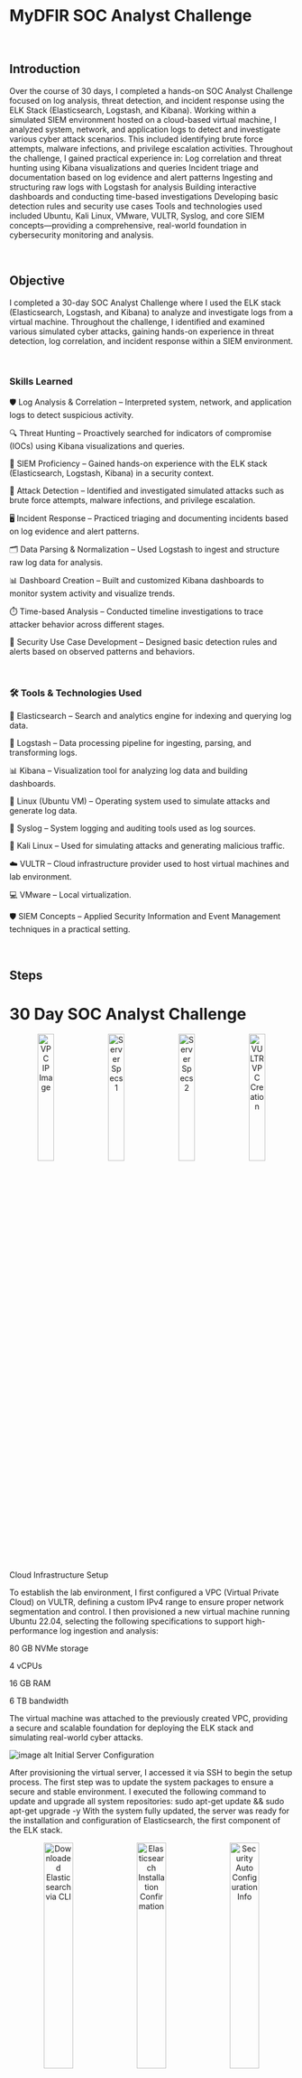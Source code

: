 # MyDFIR SOC Analyst Challenge

<br>

## Introduction

Over the course of 30 days, I completed a hands-on SOC Analyst Challenge focused on log analysis, threat detection, and incident response using the ELK Stack (Elasticsearch, Logstash, and Kibana). Working within a simulated SIEM environment hosted on a cloud-based virtual machine, I analyzed system, network, and application logs to detect and investigate various cyber attack scenarios. This included identifying brute force attempts, malware infections, and privilege escalation activities. Throughout the challenge, I gained practical experience in:
Log correlation and threat hunting using Kibana visualizations and queries
Incident triage and documentation based on log evidence and alert patterns
Ingesting and structuring raw logs with Logstash for analysis
Building interactive dashboards and conducting time-based investigations
Developing basic detection rules and security use cases
Tools and technologies used included Ubuntu, Kali Linux, VMware, VULTR, Syslog, and core SIEM concepts—providing a comprehensive, real-world foundation in cybersecurity monitoring and analysis.

<br>

## Objective

I completed a 30-day SOC Analyst Challenge where I used the ELK stack (Elasticsearch, Logstash, and Kibana) to analyze and investigate logs from a virtual machine. Throughout the challenge, I identified and examined various simulated cyber attacks, gaining hands-on experience in threat detection, log correlation, and incident response within a SIEM environment.

<br>

### Skills Learned

🛡️ Log Analysis & Correlation – Interpreted system, network, and application logs to detect suspicious activity.

🔍 Threat Hunting – Proactively searched for indicators of compromise (IOCs) using Kibana visualizations and queries.

🧠 SIEM Proficiency – Gained hands-on experience with the ELK stack (Elasticsearch, Logstash, Kibana) in a security context.

🚨 Attack Detection – Identified and investigated simulated attacks such as brute force attempts, malware infections, and privilege escalation.

🖥️ Incident Response – Practiced triaging and documenting incidents based on log evidence and alert patterns.

🗂️ Data Parsing & Normalization – Used Logstash to ingest and structure raw log data for analysis.

📊 Dashboard Creation – Built and customized Kibana dashboards to monitor system activity and visualize trends.

⏱️ Time-based Analysis – Conducted timeline investigations to trace attacker behavior across different stages.

🧰 Security Use Case Development – Designed basic detection rules and alerts based on observed patterns and behaviors.

<br>

### 🛠️ Tools & Technologies Used

🔎 Elasticsearch – Search and analytics engine for indexing and querying log data.

🔄 Logstash – Data processing pipeline for ingesting, parsing, and transforming logs.

📊 Kibana – Visualization tool for analyzing log data and building dashboards.

🐧 Linux (Ubuntu VM) – Operating system used to simulate attacks and generate log data.

📝 Syslog – System logging and auditing tools used as log sources.

🎯 Kali Linux – Used for simulating attacks and generating malicious traffic.

☁️ VULTR – Cloud infrastructure provider used to host virtual machines and lab environment.

💻 VMware – Local virtualization.

🛡️ SIEM Concepts – Applied Security Information and Event Management techniques in a practical setting.

<br>

## Steps
# 30 Day SOC Analyst Challenge

<p align="center">
  <img src="https://github.com/TylerTweedie/MyDFIR-SOC-analyst/blob/main/Day%203%20VPC%20IP%20172.31.0.3.png?raw=true" alt="VPC IP Image" width="24%" />
  <img src="https://github.com/TylerTweedie/MyDFIR-SOC-analyst/blob/main/VPC%20Server%20Specs.png?raw=true" alt="Server Specs 1" width="24%" />
  <img src="https://github.com/TylerTweedie/MyDFIR-SOC-analyst/blob/main/VPC%20Server%20Specs.png?raw=true" alt="Server Specs 2" width="24%" />
  <img src="https://github.com/TylerTweedie/MyDFIR-SOC-analyst/blob/main/VULTR%20VPC%20Creation.png?raw=true" alt="VULTR VPC Creation" width="24%" />
</p>

Cloud Infrastructure Setup

To establish the lab environment, I first configured a VPC (Virtual Private Cloud) on VULTR, defining a custom IPv4 range to ensure proper network segmentation and control. I then provisioned a new virtual machine running Ubuntu 22.04, selecting the following specifications to support high-performance log ingestion and analysis:

80 GB NVMe storage

4 vCPUs

16 GB RAM

6 TB bandwidth

The virtual machine was attached to the previously created VPC, providing a secure and scalable foundation for deploying the ELK stack and simulating real-world cyber attacks.
<br>

![image alt](https://github.com/TylerTweedie/MyDFIR-SOC-analyst/blob/main/repositories%20updated.png?raw=true)
Initial Server Configuration

After provisioning the virtual server, I accessed it via SSH to begin the setup process. The first step was to update the system packages to ensure a secure and stable environment. I executed the following command to update and upgrade all system repositories:
sudo apt-get update && sudo apt-get upgrade -y
With the system fully updated, the server was ready for the installation and configuration of Elasticsearch, the first component of the ELK stack.
<br>

<p align="center">
  <img src="https://github.com/TylerTweedie/MyDFIR-SOC-analyst/blob/main/Day%203%20Downloaded%20elastic%20search%20via%20CLI.png?raw=true" alt="Downloaded Elasticsearch via CLI" width="32%" />
  <img src="https://github.com/TylerTweedie/MyDFIR-SOC-analyst/blob/main/Day%203%20Elastic%20search%20install%20confirmation%20and%20version.png?raw=true" alt="Elasticsearch Installation Confirmation" width="32%" />
  <img src="https://github.com/TylerTweedie/MyDFIR-SOC-analyst/blob/main/Day%203%20obtaining%20security%20auto%20configuration%20information%20.png?raw=true" alt="Security Auto Configuration Info" width="32%" />
</p>

Elasticsearch Installation and Configuration

To begin setting up the ELK stack, I installed Elasticsearch on my Ubuntu virtual machine. I navigated to the official Elasticsearch downloads page, selected the appropriate .deb package for x86_64 architecture, and copied the download link.
Using PowerShell and wget, I initiated the download directly onto the server:
wget elasticsearch-8.15.0-amd64.deb After confirming the successful download with the ls command, I proceeded with the installation: At the time of this project, version 8.15 of Elasticsearch was the latest available. Upon installation, Elasticsearch automatically generated security configuration details, including the superuser password and enrollment tokens. I securely stored this information for use in securing the stack and enabling authentication features.
This marked the foundation for configuring the rest of the ELK stack, beginning with fine-tuning the elasticsearch.yml file and setting up network access.

<Br>

<p align="center">
  <img src="https://github.com/TylerTweedie/MyDFIR-SOC-analyst/blob/main/Day%203%20-Elastic%20Search%20.yml%20file.png?raw=true" alt="Elasticsearch YAML Configuration" width="32%" />
  <img src="https://github.com/TylerTweedie/MyDFIR-SOC-analyst/blob/main/Day%203%20-%20Obtaining%20Public%20IP%20address%20149.248.61.82:23%20for%20elastic%20search%20instance.png?raw=true" alt="Obtaining Public IP" width="32%" />
  <img src="https://github.com/TylerTweedie/MyDFIR-SOC-analyst/blob/main/Day%203-Adding%20public%20IP%20address%20and%20http%20port.png?raw=true" alt="Public IP and Port Configuration" width="32%" />
</p>









![image alt](https://github.com/TylerTweedie/MyDFIR-SOC-analyst/blob/main/Day%204%20-%20Creating%20a%20firewall%20group.png?raw=true)
![image alt](https://github.com/TylerTweedie/MyDFIR-SOC-analyst/blob/main/Day%204-%20Starting%20up%20elastic%20search%20service.png?raw=true)
![image alt](https://github.com/TylerTweedie/MyDFIR-SOC-analyst/blob/main/Day%204%20-%20Downloading%20Kibana%20via%20CLI.png?raw=true)
![image alt](https://github.com/TylerTweedie/MyDFIR-SOC-analyst/blob/main/Day%204%20-%20Kibana%20installed%20and%20version.png?raw=true)
![image alt](https://github.com/TylerTweedie/MyDFIR-SOC-analyst/blob/main/Day%204%20-%20Kibana%20successfully%20installed.png?raw=true)
![image alt](https://github.com/TylerTweedie/MyDFIR-SOC-analyst/blob/main/Day%204%20-%20allowing%20server%20port%20and%20server%20Host%20to%20be%20public%20IP%20instead%20of%20local%20host%20on%20Kibana%20server.png?raw=true)
![image alt](https://github.com/TylerTweedie/MyDFIR-SOC-analyst/blob/main/Day%204%20-%20Kibana%20running%20successfully.png?raw=true)
![image alt](https://github.com/TylerTweedie/MyDFIR-SOC-analyst/blob/main/Day%204%20-%20binaries%20for%20Elastic%20Search%20need%20enrollement%20token.png?raw=true)
![image alt](https://github.com/TylerTweedie/MyDFIR-SOC-analyst/blob/main/Day%204%20-%20Trouble%20shooting%20checking%20if%20services%20are%20active.png?raw=true)
![image alt](https://github.com/TylerTweedie/MyDFIR-SOC-analyst/blob/main/Day%204%20-%20added%20ufw%20to%20allow%205601%20-%20Added%20rule%20to%20firewall%20for%20port%205601.png?raw=true)
![image alt](https://github.com/TylerTweedie/MyDFIR-SOC-analyst/blob/main/Day%204%20-%20added%20enrollment%20token%20for%20Elastic%20search%20and%20now%20verifying%20Kibana.png?raw=true)
![image alt](https://github.com/TylerTweedie/MyDFIR-SOC-analyst/blob/main/Day%204%20-sucessfully%20logged%20in-%20homepage%20of%20Elastic%20search.png?raw=true)
![image alt](https://github.com/TylerTweedie/MyDFIR-SOC-analyst/blob/main/Day%205%20-%20Deployed%20windows%20server.png?raw=true)
![image alt](https://github.com/TylerTweedie/MyDFIR-SOC-analyst/blob/main/Day%205%20-%20Logs%20for%20windows%20server%20.png?raw=true)
![image alt](https://github.com/TylerTweedie/MyDFIR-SOC-analyst/blob/main/Day%207%20-%20Adding%20Fleet%20server.png?raw=true)
![image alt](https://github.com/TylerTweedie/MyDFIR-SOC-analyst/blob/main/Day%207%20-%20configuring%20fleet%20server.png?raw=true)
![image alt](https://github.com/TylerTweedie/MyDFIR-SOC-analyst/blob/main/Day%207%20-%20adding%20fleet%20server%20to%20centralized%20host.png?raw=true)
![image alt](https://github.com/TylerTweedie/MyDFIR-SOC-analyst/blob/main/Day%207%20-%20successfully%20added%20Fleet%20server.png?raw=true)
![image alt](https://github.com/TylerTweedie/MyDFIR-SOC-analyst/blob/main/Day%207%20-%20Installing%20Elastic%20search%20via%20Powershell%20on%20windows%20server.png?raw=true)
![image alt](https://github.com/TylerTweedie/MyDFIR-SOC-analyst/blob/main/Day%207%20Failed%20to%20enroll%20request%20to%20fleet%20server%20.png?raw=true)
![image alt](https://github.com/TylerTweedie/MyDFIR-SOC-analyst/blob/main/Day%207%20-%20successful%20after%20ufw%20allow%208220%20and%20443%20-%20allowing%20correct%20port%20and%20changing%20fleet%20server%20in%20Elastic%20search%20to%208220%20and%20--insecure%20to%20sign%20certificate.png?raw=true)
![image alt](https://github.com/TylerTweedie/MyDFIR-SOC-analyst/blob/main/Day%209%20-%20extracting%20Sysmon%20file%20on%20windows%20server.png?raw=true)
![image alt](https://github.com/TylerTweedie/MyDFIR-SOC-analyst/blob/main/Day%209%20-%20Sysmon%20Config%20file%20.png?raw=true)
![image alt](https://github.com/TylerTweedie/MyDFIR-SOC-analyst/blob/main/Day%209%20Directory%20where%20sysmon%20is%20located%20in%20powershell.png?raw=true)
![image alt](https://github.com/TylerTweedie/MyDFIR-SOC-analyst/blob/main/Day%209%20-%20flags%20for%20installing%20Sysmon.png?raw=true)
![image alt](https://github.com/TylerTweedie/MyDFIR-SOC-analyst/blob/main/Day%209%20-%20Sysmon%20successfully%20running.png?raw=true)
![image alt](https://github.com/TylerTweedie/MyDFIR-SOC-analyst/blob/main/Day%209%20-%20Sysmon%20events%20created.png?raw=true)
![image alt](https://github.com/TylerTweedie/MyDFIR-SOC-analyst/blob/main/Day%2010%20-%20Windows%20Sysmon%20integration.png?raw=true)
![image alt](https://github.com/TylerTweedie/MyDFIR-SOC-analyst/blob/main/Day%2010%20-%20microsoft%20defender%20logs%20integrated.png?raw=true)
![image alt](https://github.com/TylerTweedie/MyDFIR-SOC-analyst/blob/main/Day%2010%20-%20events%20under%20winlog.event_id.png?raw=true)
![image alt](https://github.com/TylerTweedie/MyDFIR-SOC-analyst/blob/main/Day%2010%20-%20Now%20able%20to%20see%20logs-%20changed%20firewall%20rule%20for%209200%20on%20VULTR.png?raw=true)
![image alt](https://github.com/TylerTweedie/MyDFIR-SOC-analyst/blob/main/Day%2010%20-%20confirmation%20sysmon%20is%20being%20ingested.png?raw=true)
![image alt](https://github.com/TylerTweedie/MyDFIR-SOC-analyst/blob/main/Day%2010%2012%2027%20-%20Microsoft%20windows%20defender%20confirmation%20.png?raw=true)
![image alt](https://github.com/TylerTweedie/MyDFIR-SOC-analyst/blob/main/Day%2012%20-%20Ubuntu%20server%20install.png?raw=true)
![image alt](https://github.com/TylerTweedie/MyDFIR-SOC-analyst/blob/main/Day%2013%20-%20linux%20integration.png?raw=true)
![image alt](https://github.com/TylerTweedie/MyDFIR-SOC-analyst/blob/main/Day%2013%20-%20%20adding%20Ubuntu%20Agent.png?raw=true)
![image alt](https://github.com/TylerTweedie/MyDFIR-SOC-analyst/blob/main/Day%2013%20-%20filtering%20logs%20for%20Linux%20machine.png?raw=true)
![image alt](https://github.com/TylerTweedie/MyDFIR-SOC-analyst/blob/main/Day%2013%20-%20Authentication%20failures%20from%20170.231.48.3%20.png?raw=true)
![image alt](https://github.com/TylerTweedie/MyDFIR-SOC-analyst/blob/main/Day%2014%20-%20Failed%20events.png?raw=true)
![image alt](https://github.com/TylerTweedie/MyDFIR-SOC-analyst/blob/main/Day%2014%20-%20Defining%20the%20query%20.png?raw=true)
![image alt](https://github.com/TylerTweedie/MyDFIR-SOC-analyst/blob/main/Day%2014%20-%20added%20query%20and%20added%20field%20in%20for%20map.png?raw=true)
![image alt](https://github.com/TylerTweedie/MyDFIR-SOC-analyst/blob/main/Day%2014%20-%20troubleshot%20by%20adding%20by%20iso%20code%20.png?raw=true)
![image alt](https://github.com/TylerTweedie/MyDFIR-SOC-analyst/blob/main/Day%2016%20filtering%20for%20Event%20codes%204625-%20might%20be%20where%20I%20screwed%20up%20space%20after%20colon%20I%20believe.png?raw=true)
![image alt](https://github.com/TylerTweedie/MyDFIR-SOC-analyst/blob/main/Day%2016%20-%20First%20alert%20after%20making%20rule.png?raw=true)
![image alt](https://github.com/TylerTweedie/MyDFIR-SOC-analyst/blob/main/Day%2016%20-%20Creating%20a%20rule%20to%20see%20failed%20authentiations%20for%20Root.png?raw=true)
![image alt](https://github.com/TylerTweedie/MyDFIR-SOC-analyst/blob/main/Day%2016%20-%20Rule%20created.png?raw=true)
![image alt](https://github.com/TylerTweedie/MyDFIR-SOC-analyst/blob/main/Day%2016%20-%20Rule%20for%20administrator%20and%204625%20event%20code.png?raw=true)
![image alt](https://github.com/TylerTweedie/MyDFIR-SOC-analyst/blob/main/Day%2017%20-%20failed%20RDP%20authentication%20map.png?raw=true)
![image alt](https://github.com/TylerTweedie/MyDFIR-SOC-analyst/blob/main/Day%2017%20-%20Creating%20a%20table%20by%20dropping%20filters%20.png?raw=true)
![image alt](https://github.com/TylerTweedie/MyDFIR-SOC-analyst/blob/main/Day%2017%20-%20changed%20to%20top%2010%20values%20for%20user.name%20source%20IP%20and%20source%20Geo.png?raw=true)
![image alt](https://github.com/TylerTweedie/MyDFIR-SOC-analyst/blob/main/Day%2020%20-%20Installing%20Kali%20Linux.png?raw=true)
![image alt](https://github.com/TylerTweedie/MyDFIR-SOC-analyst/blob/main/Day%2020%20-%20Successfully%20SSH%20into%20Mythic%20or%20Kali.png?raw=true)
![image alt](https://github.com/TylerTweedie/MyDFIR-SOC-analyst/blob/main/Day%2020%20-%20Mythic%20install%20via%20CLI.png?raw=true)
![image alt](https://github.com/TylerTweedie/MyDFIR-SOC-analyst/blob/main/Day%2020%20-%20Made%20Docker%20container%20.png?raw=true)
![image alt](https://github.com/TylerTweedie/MyDFIR-SOC-analyst/blob/main/Day%2020%20-%20Able%20to%20access%20Mythic%20login%20screen.png?raw=true)
![image alt](https://github.com/TylerTweedie/MyDFIR-SOC-analyst/blob/main/Day%2020%20-%20sucessfully%20logged%20in%20to%20Mytic%20server.png?raw=true)
![image alt](https://github.com/TylerTweedie/MyDFIR-SOC-analyst/blob/main/Day%2020%20-%20Mythic%20Dashboard.png?raw=true)


## Conclusion

In this project, a mini honeynet was constructed in Microsoft Azure and log sources were integrated into a Log Analytics workspace. Microsoft Sentinel was employed to trigger alerts and create incidents based on the ingested logs. Additionally, metrics were measured in the insecure environment before security controls were applied, and then again after implementing security measures. It is noteworthy that the number of security events and incidents were drastically reduced after the security controls were applied, demonstrating their effectiveness.

It is worth noting that if the resources within the network were heavily utilized by regular users, it is likely that more security events and alerts may have been generated within the 24-hour period following the implementation of the security controls.
